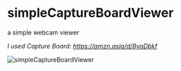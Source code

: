 # simpleCaptureBoardViewer
a simple webcam viewer

*I used Capture Board: https://amzn.asia/d/8yaDbkf*

<img src="https://raw.githubusercontent.com/CrossDarkrix/simpleCaptureBoardViewer/refs/heads/main/screenshots/screenshot.png" alt="simpleCaptureBoardViewer" title="simpleCaptureBoardViewer">
